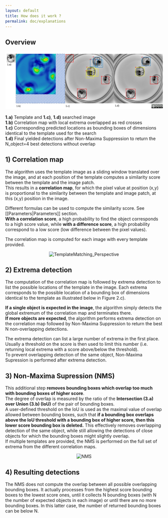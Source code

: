 ```yaml
---
layout: default
title: How does it work ?
permalink: doc/explanations
---
```


## Overview
![Image](images/StepsMedaka.png)

__1.a)__ Template and __1.c)__, __1.d)__ searched image  
__1.b)__ Correlation map with local extrema overlapped as red crosses  
__1.c)__ Corresponding predicted locations as bounding boxes of dimensions identical to the template used for the search  
__1.d)__ Final yielded detections after Non-Maxima Suppression to return the N_object=4 best detections without overlap 

## 1) Correlation map  
The algorithm uses the template image as a sliding window translated over the image, and at each position of the template computes a similarity score between the template and the image patch.  
This results in a __correlation map__, for which the pixel value at position (x,y) is proportional to the similarity between the template and image patch, at this (x,y) position in the image.   

Different formulas can be used to compute the similarity score. See [[Parameters|Parameters]] section.  
__With a correlation score__, a high probability to find the object corresponds to a high score value, while 
__with a difference score__, a high probability correspond to a low score (low difference between the pixel values).

The correlation map is computed for each image with every template provided.  

<p align="center">
<img src="https://github.com/LauLauThom/MultiTemplateMatching/blob/master/Images/TemplateMatching.png" alt="TemplateMatching_Perspective" width="850" height="220">
</p>

## 2) Extrema detection
The computation of the correlation map is followed by extrema detection to list the possible locations of the template in the image. Each extrema corresponds to the possible location of a bounding box of dimensions identical to the template as illustrated below in Figure 2.c).  

__If a single object is expected in the image__, the algorithm simply detects the global extremum of the correlation map and terminates there.   
__If more objects are expected__, the algorithm performs extrema detection on the correlation map followed by Non-Maxima Suppression to return the best N non-overlapping detections.

The extrema detection can list a large number of extrema in the first place. Usually a threshold on the score is then used to limit this number (i.e. returning local extrema with a score above/below the threshold).  
To prevent overlapping detection of the same object, Non-Maxima Supression is performed after extrema detection.

## 3) Non-Maxima Supression (NMS) 
This additional step __removes bounding boxes which overlap too much with bounding boxes of higher score__.  
The degree of overlap is measured by the ratio of the __Intersection (3.a) over Union (3.b) (IoU)__ of the pair of bounding boxes.  
A user-defined threshold on the IoU is used as the maximal value of overlap allowed between bounding boxes, such that __if a bounding box overlaps above the IoU threshold with a bounding box of higher score, then this lower score bounding box is deleted.__ This effectively removes overlapping detection of the same object, while still allowing the detections of close objects for which the bounding boxes might slightly overlap.  
If multiple templates are provided, the NMS is performed on the full set of extrema from the different correlation maps.



<p align="center">
<img src="https://github.com/LauLauThom/MultiTemplateMatching/blob/master/Images/NMS.png" alt="NMS" width="400" height="200">
</p>

## 4) Resulting detections
The NMS does not compute the overlap between all possible overlapping bounding boxes. It actually processes from the highest score bounding boxes to the lowest score ones, until it collects N bounding boxes (with N the number of expected objects in each image) or until there are no more bounding boxes. In this latter case, the number of returned bounding boxes can be below N. 